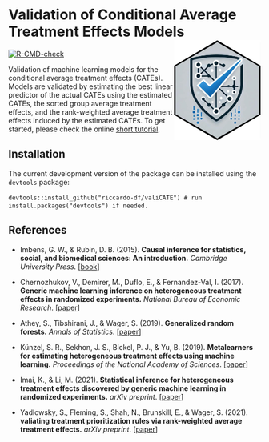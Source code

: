 # Validation of Conditional Average Treatment Effects Models <a href="https://riccardo-df.github.io/valiCATE/"><img src="man/figures/logo.svg" align="right" height="200" /></a>

<!-- badges: start -->
[![R-CMD-check](https://github.com/riccardo-df/valiCATE/actions/workflows/R-CMD-check.yaml/badge.svg)](https://github.com/riccardo-df/valiCATE/actions/workflows/R-CMD-check.yaml)
<!-- badges: end -->

Validation of machine learning models for the conditional average treatment effects (CATEs). Models are validated by estimating the best linear predictor of the actual CATEs using the estimated CATEs, the sorted group average treatment effects, and the rank-weighted average treatment effects induced by the estimated CATEs.
To get started, please check the online [short tutorial](https://riccardo-df.github.io/valiCATE/articles/valiCATE-short-tutorial.html).

## Installation  
The current development version of the package can be installed using the `devtools` package:

```
devtools::install_github("riccardo-df/valiCATE") # run install.packages("devtools") if needed.
```

## References

- Imbens, G. W., & Rubin, D. B. (2015).
<b>Causal inference for statistics, social, and biomedical sciences: An introduction.</b>
<i>Cambridge University Press</i>.
[<a href="https://www.cambridge.org/core/books/causal-inference-for-statistics-social-and-biomedical-sciences/71126BE90C58F1A431FE9B2DD07938AB">book</a>]

- Chernozhukov, V., Demirer, M., Duflo, E., & Fernandez-Val, I. (2017).
<b>Generic machine learning inference on heterogeneous treatment effects in randomized experiments.</b>
<i>National Bureau of Economic Research</i>.
[<a href="https://arxiv.org/abs/1712.04802">paper</a>]

- Athey, S., Tibshirani, J., & Wager, S. (2019).
<b>Generalized random forests.</b>
<i>Annals of Statistics</i>.
[<a href="https://projecteuclid.org/journals/annals-of-statistics/volume-47/issue-2/Generalized-random-forests/10.1214/18-AOS1709.full">paper</a>]

- Künzel, S. R., Sekhon, J. S., Bickel, P. J., & Yu, B. (2019).
<b>Metalearners for estimating heterogeneous treatment effects using machine learning.</b>
<i>Proceedings of the National Academy of Sciences</i>.
[<a href="https://www.pnas.org/doi/abs/10.1073/pnas.1804597116">paper</a>]

- Imai, K., & Li, M. (2021).
<b>Statistical inference for heterogeneous treatment effects discovered by generic machine learning in randomized experiments.</b>
<i>arXiv preprint</i>.
[<a href="https://arxiv.org/abs/2203.14511">paper</a>]

- Yadlowsky, S., Fleming, S., Shah, N., Brunskill, E., & Wager, S. (2021).
<b>valiating treatment prioritization rules via rank-weighted average treatment effects.</b>
<i>arXiv preprint</i>.
[<a href="https://arxiv.org/abs/2111.07966">paper</a>]
